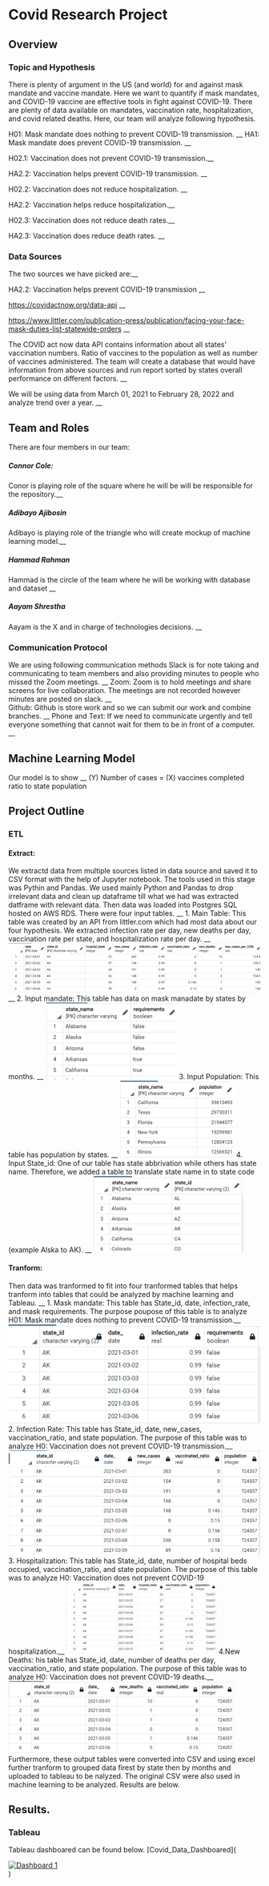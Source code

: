 # Covid Research Project

## Overview 
### Topic and Hypothesis 
There is plenty of argument in the US (and world) for and against mask mandate and vaccine mandate. Here we want to quantify if mask mandates, and COVID-19 vaccine are effective tools in fight against COVID-19. There are plenty of data available on mandates, vaccination rate, hospitalization, and covid related deaths. Here, our team will analyze following hypothesis. 


H01: Mask mandate does nothing to prevent COVID-19 transmission. __
HA1: Mask mandate does prevent COVID-19 transmission. __

H02.1: Vaccination does not prevent COVID-19 transmission.__

HA2.2: Vaccination helps prevent COVID-19 transmission. __

H02.2: Vaccination does not reduce hospitalization. __

HA2.2: Vaccination helps reduce hospitalization.__

H02.3: Vaccination does not reduce death rates.__

HA2.3: Vaccination does reduce death rates. __
 ### Data Sources 
The two sources we have picked are:__

HA2.2: Vaccination helps prevent COVID-19 transmission __

https://covidactnow.org/data-api  __

https://www.littler.com/publication-press/publication/facing-your-face-mask-duties-list-statewide-orders  __

The COVID act now data API contains information about all states' vaccination numbers. Ratio of vaccines to the population as well as number of vaccines administered. The team will create a database that would have information from above sources and run report sorted by states overall performance on different factors. __

We will be using data from March 01, 2021 to February 28, 2022 and analyze trend over a year. __

## Team and Roles 
There are four members in our team: 
##### Connor Cole: 
Conor is playing role of the square where he will be will be responsible for the repository.__

##### Adibayo Ajibosin 
Adibayo is playing role of the triangle who will create mockup of machine learning model.__
##### Hammad Rahman
Hammad is the circle of the team where he will be working with database and dataset  __
##### Aayam Shrestha 
Aayam is the X and in charge of technologies decisions. __
### Communication Protocol 
We are using following communication methods 
Slack is for note taking and communicating to team members and also providing minutes to people who missed the Zoom meetings. __
Zoom: Zoom is to hold meetings and share screens for live collaboration. The meetings are not recorded however minutes are posted on slack. __  
Github: Github is store work and so we can submit our work and combine branches. __
Phone and Text: If we need to communicate urgently and tell everyone something that cannot wait for them to be in front of a computer. __  

## Machine Learning Model 
Our model is to show __
(Y) Number of cases = (X) vaccines completed ratio to state population 

## Project Outline 
### ETL
#### Extract: 
We extractd data from multiple sources listed in data source and saved it to CSV format with the help of Jupyter notebook. The tools used in this stage was Pythin and Pandas. We used mainly Python and Pandas to drop irrelevant data and clean up dataframe till what we had was extracted datframe with relevant data. Then data was loaded into Postgres SQL hosted on AWS RDS. There were four input tables. __
            1. Main Table: This table was created by an API from littler.com which had most data about our four hypothesis. We extracted infection rate per day, new deaths per day, vaccination rate per state, and hospitalization rate per day. __
            ![Main Table](Images/Input_main.png) __
            2. Input mandate: This table has data on mask manadate by states by months. __
            ![Mandate](Images/input_mandate.png)
            3. Input Population: This table has population by states. __
            ![Population](Images/input_population.png) 
            4. Input State_id: One of our table has state abbrivation while others has state name. Therefore, we added a table to translate state name in to state code (example Alska to AK). __
            ![State_ID](Images/inputState_ID.png)  
#### Tranform: 
Then data was tranformed to fit into four tranformed tables that helps tranform into tables that could be analyzed by machine learning and Tableau. __
            1. Mask mandate: This table has State_id, date, infection_rate, and mask requirements. The purpose poupose of this table is to analyze H01: Mask mandate does nothing to prevent COVID-19 transmission.__
            ![Mask Mandate](Images/output_masks_mandate.png)
            2. Infection Rate: This table has State_id, date, new_cases, vaccination_ratio, and state population. The purpose of this table was to analyze H0: Vaccination does not prevent COVID-19 transmission.__
            ![Infection](Images/output_infection_rate.png)
            3. Hospitalization: This table has State_id, date, number of hospital beds occupied, vaccination_ratio, and state population. The purpose of this table was to analyze H0: Vaccination does not prevent COVID-19 hospitalization.__
            ![Hospitalization](Images/output_hospital_beds.png)
            4.New Deaths: his table has State_id, date, number of deaths per day, vaccination_ratio, and state population. The purpose of this table was to analyze H0: Vaccination does not prevent COVID-19 deaths.__
            ![Deaths](Images/new_deaths.png)
Furthermore, these output tables were converted into CSV and using excel further tranform to grouped data firest by state then by months and uploaded to tableau to be nalyzed. The original CSV were also used in machine learning to be analyzed. Results are below.  


## Results. 
### Tableau
Tableau dashboared can be found below.
[Covid_Data_Dashboared](<div class='tableauPlaceholder' id='viz1649734294266' style='position: relative'><noscript><a href='#'><img alt='Dashboard 1 ' src='https:&#47;&#47;public.tableau.com&#47;static&#47;images&#47;XZ&#47;XZ9DDYX2W&#47;1_rss.png' style='border: none' /></a></noscript><object class='tableauViz'  style='display:none;'><param name='host_url' value='https%3A%2F%2Fpublic.tableau.com%2F' /> <param name='embed_code_version' value='3' /> <param name='path' value='shared&#47;XZ9DDYX2W' /> <param name='toolbar' value='yes' /><param name='static_image' value='https:&#47;&#47;public.tableau.com&#47;static&#47;images&#47;XZ&#47;XZ9DDYX2W&#47;1.png' /> <param name='animate_transition' value='yes' /><param name='display_static_image' value='yes' /><param name='display_spinner' value='yes' /><param name='display_overlay' value='yes' /><param name='display_count' value='yes' /><param name='language' value='en-US' /></object></div>                <script type='text/javascript'>                    var divElement = document.getElementById('viz1649734294266');                    var vizElement = divElement.getElementsByTagName('object')[0];                    if ( divElement.offsetWidth > 800 ) { vizElement.style.minWidth='1120px';vizElement.style.maxWidth='3320px';vizElement.style.width='100%';vizElement.style.minHeight='1087px';vizElement.style.maxHeight='2087px';vizElement.style.height=(divElement.offsetWidth*0.75)+'px';} else if ( divElement.offsetWidth > 500 ) { vizElement.style.minWidth='1120px';vizElement.style.maxWidth='3320px';vizElement.style.width='100%';vizElement.style.minHeight='1087px';vizElement.style.maxHeight='2087px';vizElement.style.height=(divElement.offsetWidth*0.75)+'px';} else { vizElement.style.width='100%';vizElement.style.height='1827px';}                     var scriptElement = document.createElement('script');                    scriptElement.src = 'https://public.tableau.com/javascripts/api/viz_v1.js';                    vizElement.parentNode.insertBefore(scriptElement, vizElement);                </script>)


